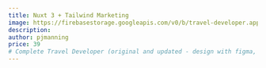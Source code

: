 ```yaml
---
title: Nuxt 3 + Tailwind Marketing
image: https://firebasestorage.googleapis.com/v0/b/travel-developer.appspot.com/o/templates%2Fvue-tailwind.webp?alt=media&token=8e58d919-b352-4f48-a5ea-0bf4a874ffc2
description:
author: pjmanning
price: 39
# Complete Travel Developer (original and updated - design with figma, no code tools, how to choose the best tools, vue for advanced - upsell vue)
---
```

